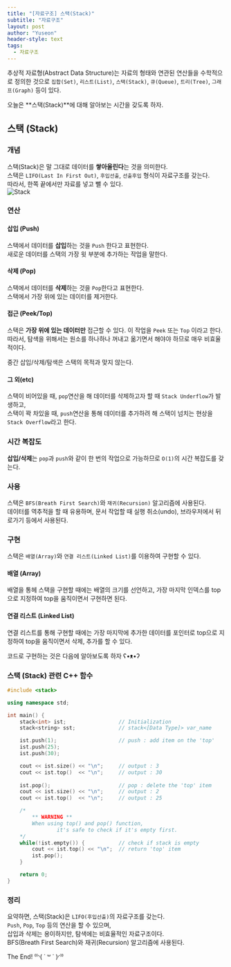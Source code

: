```yaml
---
title: "[자료구조] 스택(Stack)"
subtitle: "자료구조"
layout: post
author: "Yuseon"
header-style: text
tags:
  - 자료구조
---
```


추상적 자료형(Abstract Data Structure)는 자료의 형태와 연관된 연산들을 수학적으로 정의한 것으로 ```집합(Set)```, ```리스트(List)```, ```스택(Stack)```, ```큐(Queue)```, ```트리(Tree)```, ```그래프(Graph)``` 등이 있다.  

오늘은 **스택(Stack)**에 대해 알아보는 시간을 갖도록 하자.  

## 스택 (Stack)

### 개념
스택(Stack)은 말 그대로 데이터를 **쌓아올린다**는 것을 의미한다.  
스택은 ```LIFO(Last In First Out)```, ```후입선출```, ```선출후입``` 형식이 자료구조를 갖는다.  
따라서, 한쪽 끝에서만 자료를 넣고 뺄 수 있다.  
![Stack](/img/in-post/2021-01-15-ys-DS-Stack.png)

### 연산
#### 삽입 (Push)
스택에서 데이터를 **삽입**하는 것을 ```Push``` 한다고 표현한다.  
새로운 데이터를 스택의 가장 윗 부분에 추가하는 작업을 말한다.  

#### 삭제 (Pop)
스택에서 데이터를 **삭제**하는 것을 ```Pop```한다고 표현한다.  
스택에서 가장 위에 있는 데이터를 제거한다.  

#### 접근 (Peek/Top)
스택은 **가장 위에 있는 데이터만** 접근할 수 있다. 이 작업을 ```Peek``` 또는 ```Top``` 이라고 한다.  
따라서, 탐색을 위해서는 원소를 하나하나 꺼내고 옮기면서 해야야 하므로 매우 비효율적이다.  

중간 삽입/삭제/탐색은 스택의 목적과 맞지 않는다.  

#### 그 외(etc)
스택이 비어있을 때, ```pop```연산을 해 데이터를 삭제하고자 할 때 ```Stack Underflow```가 발생하고,  
스택이 꽉 차있을 때, ```push```연산을 통해 데이터를 추가하려 해 스택이 넘치는 현상을 ```Stack Overflow```라고 한다.  

### 시간 복잡도
**삽입/삭제**는 ```pop```과 ```push```와 같이 한 번의 작업으로 가능하므로 ```O(1)```의 시간 복잡도를 갖는다.

### 사용
스택은 ```BFS(Breath First Search)```와 ```재귀(Recursion)``` 알고리즘에 사용된다.  
데이터를 역추적을 할 때 유용하며, 문서 작업할 때 실행 취소(undo), 브라우저에서 뒤로가기 등에서 사용된다.  

### 구현
스택은 ```배열(Array)```와 ```연결 리스트(Linked List)```를 이용하여 구현할 수 있다.  

#### 배열 (Array)
배열을 통헤 스택을 구현할 때에는 배열의 크기를 선언하고, 가장 마지막 인덱스를 top으로 지정하여 top을 움직이면서 구현하면 된다.

#### 연결 리스트 (Linked List)
연결 리스트를 통해 구현할 때에는 가장 마지막에 추가한 데이터를 포인터로 top으로 지정하여 top을 움직이면서 삭제, 추가를 할 수 있다.  

코드로 구현하는 것은 다음에 알아보도록 하자 ʕ•ᴥ•ʔ  

### 스택 (Stack) 관련 C++ 함수
```cpp
#include <stack>

using namespace std;

int main() {
	stack<int> ist;                 // Initialization
	stack<string> sst;              // stack<[Data Type]> var_name

	ist.push(1);                    // push : add item on the 'top'
	ist.push(25);
	ist.push(30);

	cout << ist.size() << "\n";     // output : 3
	cout << ist.top()  << "\n";     // output : 30
	
	ist.pop();                      // pop : delete the 'top' item
	cout << ist.size() << "\n";     // output : 2
	cout << ist.top()  << "\n";     // output : 25

	/* 
		** WARNING **
		When using top() and pop() function, 
                it's safe to check if it's empty first.
	*/
	while(!ist.empty()) {           // check if stack is empty
		cout << ist.top() << "\n";  // return 'top' item
		ist.pop();
	}

	return 0;
}
```

### 정리
요약하면, 스택(Stack)은 ```LIFO(후입선출)```의 자료구조를 갖는다.  
```Push```, ```Pop```, ```Top``` 등의 연산을 할 수 있으며,  
삽입과 삭제는 용이하지만, 탐색에는 비효율적인 자료구조이다.  
BFS(Breath First Search)와 재귀(Recursion) 알고리즘에 사용된다.  

The End! ⁽⁽◝( ˙ ꒳ ˙ )◜⁾⁾
<br>